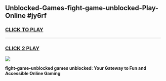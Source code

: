 
## Unblocked-Games-fight-game-unblocked-Play-Online #jy6rf
<h3>
<a href="https://news.freeplayer.one?title=fight-game-unblocked&ref=3">CLICK TO PLAY</a></h3>
<hr>

<h3>
<a href="https://news.freeplayer.one?title=fight-game-unblocked&ref=3">CLICK 2 PLAY</a>
  
</h3>

<a href="https://news.freeplayer.one?title=fight-game-unblocked&ref=3"><img src="https://clearcache.store/games.png"></a>


**fight-game-unblocked games unblocked: Your Gateway to Fun and Accessible Online Gaming**
